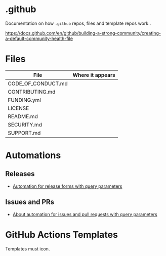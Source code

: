 # .github

Documentation on how `.github` repos, files and template repos work..

https://docs.github.com/en/github/building-a-strong-community/creating-a-default-community-health-file

# Files

File               |Where it appears
-------------------|----------------
CODE_OF_CONDUCT.md |
CONTRIBUTING.md    |
FUNDING.yml        |
LICENSE            |
README.md          |
SECURITY.md        |
SUPPORT.md         |
# Automations

## Releases
* [Automation for release forms with query parameters](https://docs.github.com/en/github/administering-a-repository/automation-for-release-forms-with-query-parameters)

## Issues and PRs
* [About automation for issues and pull requests with query parameters](https://docs.github.com/en/github/managing-your-work-on-github/about-automation-for-issues-and-pull-requests-with-query-parameters)

# GitHub Actions Templates

Templates must icon.
